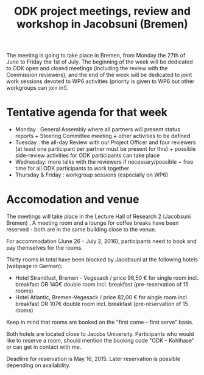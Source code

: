 ﻿---
layout: post
title: ODK project meetings, review and workshop in Jacobsuni (Bremen)
---

The meeting is going to take place in Bremen, from Monday the 27th of June to Friday the 1st of July. The beginning of the week will be dedicated to ODK open and closed meetings (including the review with the Commission reviewers), and the end of the week will be dedicated to joint work sessions devoted to WP6 activities (priority is given to WP6 but other workgroups can join in!).

# Tentative agenda for that week

-	Monday : General Assembly where all partners will present status reports + Steering Committee meeting + other activities to be defined
-	Tuesday : the all-day Review with our Project Officer and four reviewers (at least one participant per partner must be present for this) + possible side-review activities for ODK participants can take place 
-	Wednesday: more talks with the reviewers if necessary/possible + free time for all ODK participants to work together 
-	Thursday & Friday : workgroup sessions (especially on WP6)


# Accomodation and venue

The meetings will take place in the Lecture Hall of Research 2 (Jacobsuni Bremen) . 
A meeting room and a lounge for coffee breaks have been reserved - both are in the same building close to the venue.  

For accommodation (June 26 - July 2, 2016), participants need to book and pay themselves for the rooms.

Thirty rooms in total have been blocked by Jacobsuni at the following hotels (webpage in German): 
- Hotel Strandlust, Bremen - Vegesack / price 96,50 € for single room incl. breakfast OR 140€ double room incl. breakfast (pre-reservation of 15 rooms) 
- Hotel Atlantic, Bremen-Vegesack /  price 82,00 € for single room incl. breakfast OR 107€ double room incl. breakfast (pre-reservation of 15 rooms) 

Keep in mind that rooms are booked on the "first come – first serve” basis.

Both hotels are located close to Jacobs University. Participants who would like to reserve a room, should mention the booking code "ODK - Kohlhase" or can get in contact with me.

Deadline for reservation is May 16, 2015. Later reservation is possible depending on availability. 

